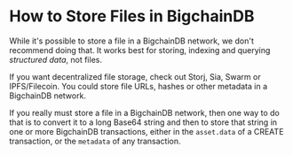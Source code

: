 <!---
Copyright BigchainDB GmbH and BigchainDB contributors
SPDX-License-Identifier: (Apache-2.0 AND CC-BY-4.0)
Code is Apache-2.0 and docs are CC-BY-4.0
--->

# How to Store Files in BigchainDB

While it's possible to store a file in a BigchainDB network, we don't recommend doing that. It works best for storing, indexing and querying _structured data_, not files.

If you want decentralized file storage, check out Storj, Sia, Swarm or IPFS/Filecoin. You could store file URLs, hashes or other metadata in a BigchainDB network.

If you really must store a file in a BigchainDB network, then one way to do that is to convert it to a long Base64 string and then to store that string in one or more BigchainDB transactions, either in the `asset.data` of a CREATE transaction, or the `metadata` of any transaction.
